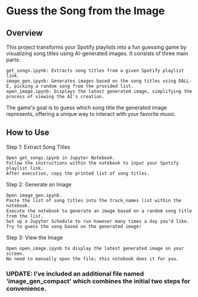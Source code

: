# Guess the Song from the Image

## Overview

This project transforms your Spotify playlists into a fun guessing game by visualizing song titles using AI-generated images. It consists of three main parts:

    get_songs.ipynb: Extracts song titles from a given Spotify playlist link.
    image_gen.ipynb: Generates images based on the song titles using DALL-E, picking a random song from the provided list.
    open_image.ipynb: Displays the latest generated image, simplifying the process of viewing the AI's creation.

The game's goal is to guess which song title the generated image represents, offering a unique way to interact with your favorite music.

## How to Use
Step 1: Extract Song Titles

    Open get_songs.ipynb in Jupyter Notebook.
    Follow the instructions within the notebook to input your Spotify playlist link.
    After execution, copy the printed list of song titles.

Step 2: Generate an Image

    Open image_gen.ipynb.
    Paste the list of song titles into the track_names list within the notebook.
    Execute the notebook to generate an image based on a random song title from the list.
    Set up a Jupyter Schedule to run however many times a day you'd like.
    Try to guess the song based on the generated image!

Step 3: View the Image

    Open open_image.ipynb to display the latest generated image on your screen.
    No need to manually open the file; this notebook does it for you.

### UPDATE: I've included an additional file named 'image_gen_compact' which combines the initial two steps for convenience.
